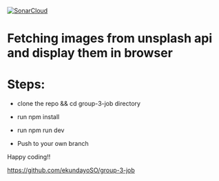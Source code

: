 [![SonarCloud](https://sonarcloud.io/images/project_badges/sonarcloud-white.svg)](https://sonarcloud.io/project/overview?id=ekundayoSO_group-3-job)

# Fetching images from unsplash api and display them in browser

# Steps:
- clone the repo && cd group-3-job directory
- run npm install
- run npm run dev

- Push to your own branch


Happy coding!!



https://github.com/ekundayoSO/group-3-job
